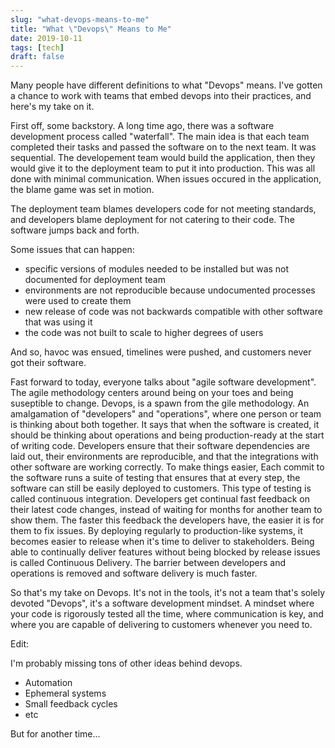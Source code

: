 ```yaml
---
slug: "what-devops-means-to-me"
title: "What \"Devops\" Means to Me"
date: 2019-10-11
tags: [tech]
draft: false
---
```


Many people have different definitions to what "Devops" means.
I've gotten a chance to work with teams that embed devops into their
practices, and here's my take on it.


First off, some backstory. A long time ago, there was a software
development process called "waterfall". The main idea is that each
team completed their tasks and passed the software on to the next team.
It was sequential. The developement team would build the application,
then they would give it to the deployment team to put it into production.
This was all done with minimal communication. When issues occured in the
application, the blame game was set in motion.

The deployment team blames developers code for not meeting standards,
and developers blame deployment for not catering to their code. The
software jumps back and forth.

Some issues that can happen:
- specific versions of modules needed to be installed but was not
documented for deployment team
- environments are not reproducible because undocumented processes were
used to create them
- new release of code was not backwards compatible with other software
that was using it
- the code was not built to scale to higher degrees of users

And so, havoc was ensued, timelines were pushed, and customers never got
their software.


Fast forward to today, everyone talks about "agile software development".
The agile methodology centers around being on your toes and being suseptible to change.
Devops, is a spawn from the gile methodology. An amalgamation of "developers"
and "operations", where one person or team is thinking about both
together. It says that when the software is created, it should be thinking
about operations and being production-ready at the start of writing code.
Developers ensure that their software dependencies are laid out, their environments are
reproducible, and that the integrations with other software are working
correctly. To make things easier, Each commit to the software
runs a suite of testing that ensures that at every step, the software
can still be easily deployed to customers. This type of testing is called
continuous integration. Developers get continual fast feedback on their
latest code changes, instead of waiting for months for another team to
show them. The faster this feedback the developers have, the easier it is
for them to fix issues. By deploying regularly to production-like systems,
it becomes easier to release when it's time to deliver to stakeholders. Being
able to continually deliver features without being blocked by release
issues is called Continuous Delivery. The barrier between developers and
operations is removed and software delivery is much faster.


So that's my take on Devops. It's not in the tools, it's not a team
that's solely devoted "Devops", it's a software development mindset.
A mindset where your code is rigorously tested all
the time, where communication is key, and where you are capable of delivering to customers whenever you need to.

Edit:

I'm probably missing tons of other ideas behind devops.
- Automation
- Ephemeral systems
- Small feedback cycles
- etc

But for another time...




